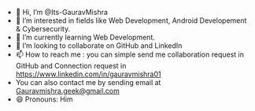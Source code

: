 - 👋 Hi, I’m @Its-GauravMishra
- 👀 I’m interested in fields like Web Development, Android Developement & Cybersecurity.
- 🌱 I’m currently learning Web Development.
- 💞️ I’m looking to collaborate on GitHub and LinkedIn 
- 📫 How to reach me : you can simple send me collaboration request in GitHub and Connection request in https://www.linkedin.com/in/gauravmishra01
-  You can also contact me by sending email at Gauravmishra.geek@gmail.com
- 😄 Pronouns: Him
<!---
Its-GauravMishra/Its-GauravMishra is a ✨ special ✨ repository because its `README.md` (this file) appears on your GitHub profile.
You can click the Preview link to take a look at your changes.
--->

